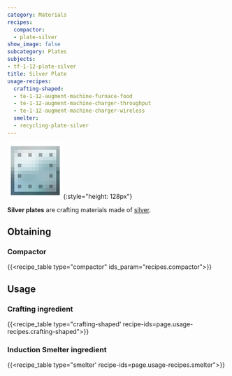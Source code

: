 ```yaml
---
category: Materials
recipes:
  compactor:
  - plate-silver
show_image: false
subcategory: Plates
subjects:
- tf-1-12-plate-silver
title: Silver Plate
usage-recipes:
  crafting-shaped:
  - te-1-12-augment-machine-furnace-food
  - te-1-12-augment-machine-charger-throughput
  - te-1-12-augment-machine-charger-wireless
  smelter:
  - recycling-plate-silver
---
```


![Silver plate](/assets/images/docs/1.12/thermal-foundation/plate-silver.png){:style="height: 128px"}


**Silver plates** are crafting materials made of [silver](../silver-ingot/).


Obtaining
---------

### Compactor
{{<recipe_table type="compactor" ids_param="recipes.compactor">}}


Usage
-----

### Crafting ingredient
{{<recipe_table type="crafting-shaped' recipe-ids=page.usage-recipes.crafting-shaped">}}

### Induction Smelter ingredient
{{<recipe_table type="smelter' recipe-ids=page.usage-recipes.smelter">}}
